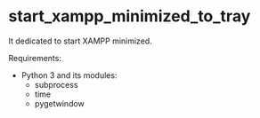 # start_xampp_minimized_to_tray
It dedicated to start XAMPP minimized.

Requirements:
- Python 3 and its modules:
  - subprocess
  - time
  - pygetwindow
